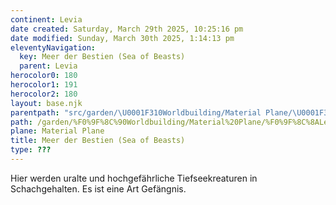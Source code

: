 ```yaml
---
continent: Levia
date created: Saturday, March 29th 2025, 10:25:16 pm
date modified: Sunday, March 30th 2025, 1:14:13 pm
eleventyNavigation:
  key: Meer der Bestien (Sea of Beasts)
  parent: Levia
herocolor0: 180
herocolor1: 191
herocolor2: 180
layout: base.njk
parentpath: "src/garden/\U0001F310Worldbuilding/Material Plane/\U0001F30ALevia/Levia.md"
path: /garden/%F0%9F%8C%90Worldbuilding/Material%20Plane/%F0%9F%8C%8ALevia/Regions/Meer%20der%20Bestien%20%28Sea%20of%20Beasts%29/
plane: Material Plane
title: Meer der Bestien (Sea of Beasts)
type: ???
---
```


Hier werden uralte und hochgefährliche Tiefseekreaturen in Schachgehalten. Es ist eine Art Gefängnis.